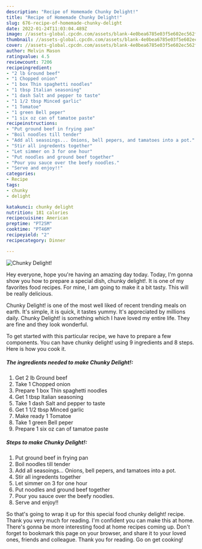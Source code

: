 ```yaml
---
description: "Recipe of Homemade Chunky Delight!"
title: "Recipe of Homemade Chunky Delight!"
slug: 676-recipe-of-homemade-chunky-delight
date: 2022-01-24T11:03:04.489Z
image: //assets-global.cpcdn.com/assets/blank-4e0bea6785e03f5e602ec562f230caae08da540cada707380b4fe1bbebba43da.png
thumbnail: //assets-global.cpcdn.com/assets/blank-4e0bea6785e03f5e602ec562f230caae08da540cada707380b4fe1bbebba43da.png
cover: //assets-global.cpcdn.com/assets/blank-4e0bea6785e03f5e602ec562f230caae08da540cada707380b4fe1bbebba43da.png
author: Melvin Mason
ratingvalue: 4.5
reviewcount: 7206
recipeingredient:
- "2 lb Ground beef"
- "1 Chopped onion"
- "1 box Thin spaghetti noodles"
- "1 tbsp Italian seasoning"
- "1 dash Salt and pepper to taste"
- "1 1/2 tbsp Minced garlic"
- "1 Tomatoe"
- "1 green Bell peper"
- "1 six oz can of tamatoe paste"
recipeinstructions:
- "Put ground beef in frying pan"
- "Boil noodles till tender"
- "Add all seasoings... Onions, bell pepers, and tamatoes into a pot."
- "Stir all ingredents together"
- "Let simmer on 3 for one hour"
- "Put noodles and ground beef together"
- "Pour you sauce over the beefy noodles."
- "Serve and enjoy!!"
categories:
- Recipe
tags:
- chunky
- delight

katakunci: chunky delight 
nutrition: 181 calories
recipecuisine: American
preptime: "PT25M"
cooktime: "PT46M"
recipeyield: "2"
recipecategory: Dinner

---
```



![Chunky Delight!](//assets-global.cpcdn.com/assets/blank-4e0bea6785e03f5e602ec562f230caae08da540cada707380b4fe1bbebba43da.png)

Hey everyone, hope you're having an amazing day today. Today, I'm gonna show you how to prepare a special dish, chunky delight!. It is one of my favorites food recipes. For mine, I am going to make it a bit tasty. This will be really delicious.



Chunky Delight! is one of the most well liked of recent trending meals on earth. It's simple, it is quick, it tastes yummy. It's appreciated by millions daily. Chunky Delight! is something which I have loved my entire life. They are fine and they look wonderful.


To get started with this particular recipe, we have to prepare a few components. You can have chunky delight! using 9 ingredients and 8 steps. Here is how you cook it.

<!--inarticleads1-->

##### The ingredients needed to make Chunky Delight!:

1. Get 2 lb Ground beef
1. Take 1 Chopped onion
1. Prepare 1 box Thin spaghetti noodles
1. Get 1 tbsp Italian seasoning
1. Take 1 dash Salt and pepper to taste
1. Get 1 1/2 tbsp Minced garlic
1. Make ready 1 Tomatoe
1. Take 1 green Bell peper
1. Prepare 1 six oz can of tamatoe paste




<!--inarticleads2-->

##### Steps to make Chunky Delight!:

1. Put ground beef in frying pan
1. Boil noodles till tender
1. Add all seasoings... Onions, bell pepers, and tamatoes into a pot.
1. Stir all ingredents together
1. Let simmer on 3 for one hour
1. Put noodles and ground beef together
1. Pour you sauce over the beefy noodles.
1. Serve and enjoy!!




So that's going to wrap it up for this special food chunky delight! recipe. Thank you very much for reading. I'm confident you can make this at home. There's gonna be more interesting food at home recipes coming up. Don't forget to bookmark this page on your browser, and share it to your loved ones, friends and colleague. Thank you for reading. Go on get cooking!
